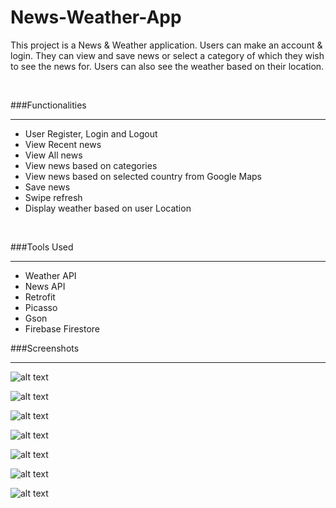 # News-Weather-App

This project is a News & Weather application. Users can make an account & login.
They can view and save news or select a category
of which they wish to see the news for. Users can also see the weather based on their location.

&nbsp;

###Functionalities

---

* User Register, Login and Logout
* View Recent news
* View All news
* View news based on categories
* View news based on selected country from Google Maps
* Save news
* Swipe refresh
* Display weather based on user Location
  
&nbsp;

###Tools Used

---
* Weather API
* News API
* Retrofit
* Picasso
* Gson 
* Firebase Firestore 

###Screenshots

---

![alt text](https://thumbs2.imagebam.com/3d/f1/ff/d9aa911373861125.jpg "")

![alt text](https://thumbs2.imagebam.com/c1/63/48/18cc8b1373861122.jpg "")

![alt text](https://thumbs2.imagebam.com/5f/09/0a/3412cb1373861119.jpg "")

![alt text](https://thumbs2.imagebam.com/b9/87/c0/9abfeb1373861111.jpg "")

![alt text](https://thumbs2.imagebam.com/ff/51/d3/ca59141373861128.jpg "")

![alt text](https://thumbs2.imagebam.com/0e/01/27/2ef2621373861131.jpg "")

![alt text](https://thumbs2.imagebam.com/c4/5c/33/b3987c1373861115.jpg "")
